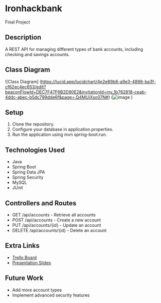 # Ironhackbank
Final Project
## Description
A REST API for managing different types of bank accounts, including checking and savings accounts.

## Class Diagram
![Class Diagram]
(https://lucid.app/lucidchart/4e2e89b8-a9e3-4898-ba3f-cf62ec4ec653/edit?beaconFlowId=DEC7F47F6B2D90E2&invitationId=inv_1b762818-ceab-4ddc-abec-b5dc799dde6f&page=.Q4MUjXso07N#)
(![image](https://github.com/user-attachments/assets/a0a0d3ad-1bca-47a8-816d-4b8bad2a226e) )

## Setup
1. Clone the repository.
2. Configure your database in application.properties.
3. Run the application using mvn spring-boot:run.

## Technologies Used
- Java
- Spring Boot
- Spring Data JPA
- Spring Security
- MySQL
- JUnit

## Controllers and Routes
- GET /api/accounts - Retrieve all accounts
- POST /api/accounts - Create a new account
- PUT /api/accounts/{id} - Update an account
- DELETE /api/accounts/{id} - Delete an account

## Extra Links
- [Trello Board]((https://trello.com/b/aQvIufUm/ironhack-final-project))
- [Presentation Slides](https://calendly.com/salvatore-corsaro-ironhack/15min?month=2024-07)

## Future Work
- Add more account types
- Implement advanced security features
